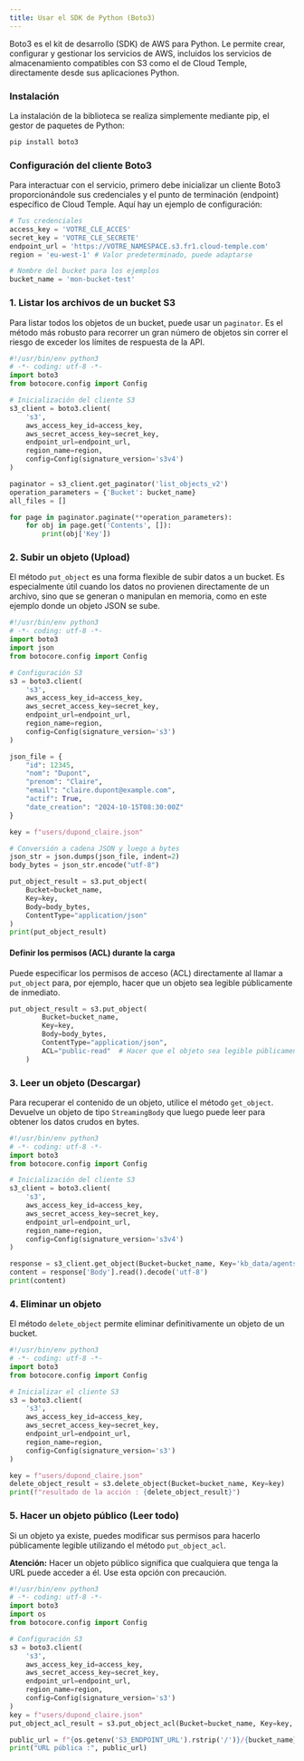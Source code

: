 ```yaml
---
title: Usar el SDK de Python (Boto3)
---
```


Boto3 es el kit de desarrollo (SDK) de AWS para Python. Le permite crear, configurar y gestionar los servicios de AWS, incluidos los servicios de almacenamiento compatibles con S3 como el de Cloud Temple, directamente desde sus aplicaciones Python.

### Instalación

La instalación de la biblioteca se realiza simplemente mediante pip, el gestor de paquetes de Python:

```bash
pip install boto3
```

### Configuración del cliente Boto3

Para interactuar con el servicio, primero debe inicializar un cliente Boto3 proporcionándole sus credenciales y el punto de terminación (endpoint) específico de Cloud Temple. Aquí hay un ejemplo de configuración:

```python
# Tus credenciales
access_key = 'VOTRE_CLE_ACCES'
secret_key = 'VOTRE_CLE_SECRETE'
endpoint_url = 'https://VOTRE_NAMESPACE.s3.fr1.cloud-temple.com'
region = 'eu-west-1' # Valor predeterminado, puede adaptarse

# Nombre del bucket para los ejemplos
bucket_name = 'mon-bucket-test'
```

### 1. Listar los archivos de un bucket S3

Para listar todos los objetos de un bucket, puede usar un `paginator`. Es el método más robusto para recorrer un gran número de objetos sin correr el riesgo de exceder los límites de respuesta de la API.

```python
#!/usr/bin/env python3
# -*- coding: utf-8 -*-
import boto3
from botocore.config import Config

# Inicialización del cliente S3
s3_client = boto3.client(
    's3',
    aws_access_key_id=access_key,
    aws_secret_access_key=secret_key,
    endpoint_url=endpoint_url,
    region_name=region,
    config=Config(signature_version='s3v4')
)

paginator = s3_client.get_paginator('list_objects_v2')
operation_parameters = {'Bucket': bucket_name}
all_files = []

for page in paginator.paginate(**operation_parameters):
    for obj in page.get('Contents', []):
        print(obj['Key'])
```

### 2. Subir un objeto (Upload)

El método `put_object` es una forma flexible de subir datos a un bucket. Es especialmente útil cuando los datos no provienen directamente de un archivo, sino que se generan o manipulan en memoria, como en este ejemplo donde un objeto JSON se sube.

```python
#!/usr/bin/env python3
# -*- coding: utf-8 -*-
import boto3
import json
from botocore.config import Config

# Configuración S3
s3 = boto3.client(
    's3',
    aws_access_key_id=access_key,
    aws_secret_access_key=secret_key,
    endpoint_url=endpoint_url,
    region_name=region,
    config=Config(signature_version='s3')
)

json_file = {
    "id": 12345,
    "nom": "Dupont",
    "prenom": "Claire",
    "email": "claire.dupont@example.com",
    "actif": True,
    "date_creation": "2024-10-15T08:30:00Z"
}

key = f"users/dupond_claire.json"

# Conversión a cadena JSON y luego a bytes
json_str = json.dumps(json_file, indent=2)
body_bytes = json_str.encode("utf-8")

put_object_result = s3.put_object(
    Bucket=bucket_name,
    Key=key,
    Body=body_bytes,
    ContentType="application/json"
)
print(put_object_result)
```

#### Definir los permisos (ACL) durante la carga

Puede especificar los permisos de acceso (ACL) directamente al llamar a `put_object` para, por ejemplo, hacer que un objeto sea legible públicamente de inmediato.

```python
put_object_result = s3.put_object(
        Bucket=bucket_name,
        Key=key,
        Body=body_bytes,
        ContentType="application/json",
        ACL="public-read"  # Hacer que el objeto sea legible públicamente
    )
```

### 3. Leer un objeto (Descargar)

Para recuperar el contenido de un objeto, utilice el método `get_object`. Devuelve un objeto de tipo `StreamingBody` que luego puede leer para obtener los datos crudos en bytes.

```python
#!/usr/bin/env python3
# -*- coding: utf-8 -*-
import boto3
from botocore.config import Config

# Inicialización del cliente S3
s3_client = boto3.client(
    's3',
    aws_access_key_id=access_key,
    aws_secret_access_key=secret_key,
    endpoint_url=endpoint_url,
    region_name=region,
    config=Config(signature_version='s3v4')
)

response = s3_client.get_object(Bucket=bucket_name, Key='kb_data/agents/cisco-ucs-specialist.json')
content = response['Body'].read().decode('utf-8')
print(content)
```

### 4. Eliminar un objeto

El método `delete_object` permite eliminar definitivamente un objeto de un bucket.

```python
#!/usr/bin/env python3
# -*- coding: utf-8 -*-
import boto3
from botocore.config import Config

# Inicializar el cliente S3
s3 = boto3.client(
    's3',
    aws_access_key_id=access_key,
    aws_secret_access_key=secret_key,
    endpoint_url=endpoint_url,
    region_name=region,
    config=Config(signature_version='s3')
)

key = f"users/dupond_claire.json"
delete_object_result = s3.delete_object(Bucket=bucket_name, Key=key)
print(f"resultado de la acción : {delete_object_result}")
```

### 5. Hacer un objeto público (Leer todo)

Si un objeto ya existe, puedes modificar sus permisos para hacerlo públicamente legible utilizando el método `put_object_acl`.

**Atención:** Hacer un objeto público significa que cualquiera que tenga la URL puede acceder a él. Use esta opción con precaución.

```python
#!/usr/bin/env python3
# -*- coding: utf-8 -*-
import boto3
import os
from botocore.config import Config

# Configuración S3
s3 = boto3.client(
    's3',
    aws_access_key_id=access_key,
    aws_secret_access_key=secret_key,
    endpoint_url=endpoint_url,
    region_name=region,
    config=Config(signature_version='s3')
)
key = f"users/dupond_claire.json"
put_object_acl_result = s3.put_object_acl(Bucket=bucket_name, Key=key, ACL="public-read")

public_url = f"{os.getenv('S3_ENDPOINT_URL').rstrip('/')}/{bucket_name}/{key}"
print("URL pública :", public_url)
